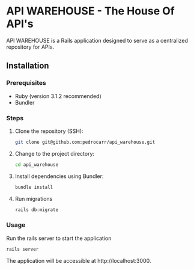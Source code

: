 # API WAREHOUSE - The House Of API's

API WAREHOUSE is a Rails application designed to serve as a centralized repository for APIs.

## Installation

### Prerequisites

- Ruby (version 3.1.2 recommended)
- Bundler

### Steps

1. Clone the repository (SSH):

   ```bash
   git clone git@github.com:pedrocarr/api_warehouse.git
    ```

2. Change to the project directory:

   ```bash
   cd api_warehouse
    ```

3. Install dependencies using Bundler:

   ```bash
   bundle install
    ```

4. Run migrations

   ```bash
   rails db:migrate
    ```

### Usage

Run the rails server to start the application

   ```bash
   rails server
   ```
The application will be accessible at http://localhost:3000.
